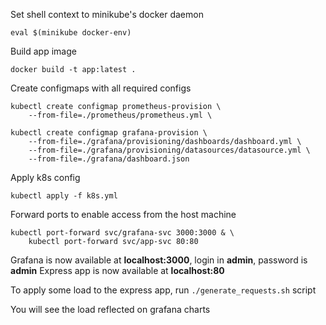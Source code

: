 Set shell context to minikube's docker daemon
```
eval $(minikube docker-env)
```

Build app image
```
docker build -t app:latest .
```

Create configmaps with all required configs
```
kubectl create configmap prometheus-provision \
    --from-file=./prometheus/prometheus.yml \

kubectl create configmap grafana-provision \
    --from-file=./grafana/provisioning/dashboards/dashboard.yml \
    --from-file=./grafana/provisioning/datasources/datasource.yml \
    --from-file=./grafana/dashboard.json
```

Apply k8s config
```
kubectl apply -f k8s.yml
```

Forward ports to enable access from the host machine
```
kubectl port-forward svc/grafana-svc 3000:3000 & \
    kubectl port-forward svc/app-svc 80:80
```

Grafana is now available at **localhost:3000**, login in **admin**, password is **admin**
Express app is now available at **localhost:80**

To apply some load to the express app, run ```./generate_requests.sh``` script

You will see the load reflected on grafana charts
